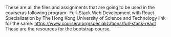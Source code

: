 These are all the files and assignments that are going to be used in the courseras following program-
Full-Stack Web Development with React Specialization by The Hong Kong University of Science and Technology
link for the same:
https://www.coursera.org/specializations/full-stack-react
These are the resources for the bootstrap course.
